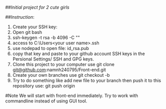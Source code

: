 ##_Initial project for 2 cute girls_

##_Instruction_:

1. Create your SSH key: 
  1. Open git bash
  1. ssh-keygen -t rsa -b 4096 -C "<your email>"
  1. access to C:\Users\<your user name>\.ssh
  1. use nodepad to open file: id_rsa.pub
  1. copy that key and paste to your github account SSH keys in the Persional Settings/ SSH and GPG keys.
2. Clone this project to your computer use
  git clone git@github.com:namnh240795/Front-end.git
3. Create your own branches use
  git checkout -b <your branch name>
4. Try to do something like add new file to your branch then push it to this repository use:
  git push origin <your branch name>


#Note
  We will start with front-end immediately. Try to work with commandline instead of using GUI tool.


